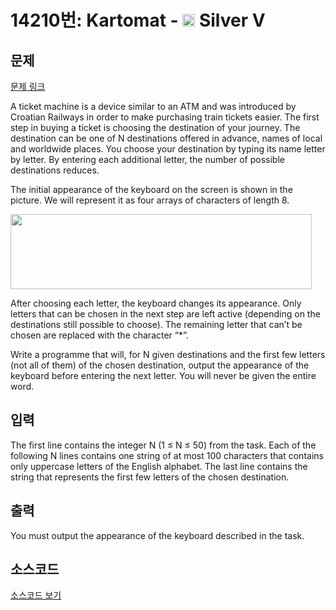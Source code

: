 # 14210번: Kartomat - <img src="https://static.solved.ac/tier_small/6.svg" style="height:20px" /> Silver V

<!-- performance -->

<!-- 문제 제출 후 깃허브에 푸시를 했을 때 제출한 코드의 성능이 입력될 공간입니다.-->

<!-- end -->

## 문제

[문제 링크](https://boj.kr/14210)


<p>A ticket machine is a device similar to an ATM and was introduced by Croatian Railways in order to make purchasing train tickets easier. The first step in buying a ticket is choosing the destination​ of your journey. The destination can be one of N destinations offered in advance, names of local and worldwide places. You choose your destination by typing its name letter by letter. By entering each additional letter, the number of possible destinations reduces.</p>

<p>The initial appearance of the keyboard on the screen is shown in the picture. We will represent it as four arrays of characters of length 8.&nbsp;</p>

<p><img alt="" src="https://onlinejudgeimages.s3.amazonaws.com/problem/14210/%EC%8A%A4%ED%81%AC%EB%A6%B0%EC%83%B7%202016-12-30%20%EC%98%A4%ED%9B%84%204.14.39.png" style="height:120px; width:482px"></p>

<p>After choosing each letter, the keyboard changes its appearance. Only letters that can be chosen in the next step are left active (depending on the destinations still possible to choose). The remaining letter that can’t be chosen are replaced with the character “*”.</p>

<p>Write a programme that will, for N given destinations and the first few letters (not all of them) of the chosen destination, output the appearance of the keyboard before entering the next letter. You will never be given the entire word.&nbsp;</p>



## 입력


<p>The first line contains the integer N (1 ≤ N ≤ 50) from the task. Each of the following N lines contains one string of at most 100 characters that contains only uppercase letters of the English alphabet. The last line contains the string that represents the first few letters of the chosen destination.&nbsp;</p>



## 출력


<p>You must output the appearance of the keyboard described in the task.&nbsp;</p>



## 소스코드

[소스코드 보기](Kartomat.cpp)
